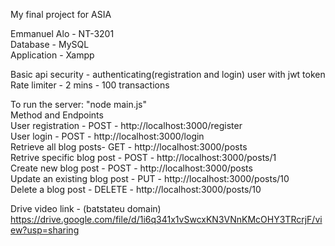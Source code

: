 My final project for ASIA

Emmanuel Alo - NT-3201 <br/> 
Database - MySQL <br/> 
Application - Xampp <br/> 

Basic api security - authenticating(registration and login) user with jwt token <br/> 
Rate limiter - 2 mins - 100 transactions <br/> 

To run the server: "node main.js" <br/> 
Method and Endpoints <br/> 
User registration -  POST - http://localhost:3000/register <br/> 
User login - POST - http://localhost:3000/login <br/> 
Retrieve all blog posts- GET - http://localhost:3000/posts <br/> 
Retrive specific blog post - POST - http://localhost:3000/posts/1 <br/> 
Create new blog post - POST - http://localhost:3000/posts <br/> 
Update an existing blog post - PUT - http://localhost:3000/posts/10 <br/> 
Delete a blog post - DELETE - http://localhost:3000/posts/10 <br/> 

Drive video link - (batstateu domain) <br/> 
https://drive.google.com/file/d/1i6q341x1vSwcxKN3VNnKMcOHY3TRcrjF/view?usp=sharing <br/> 
